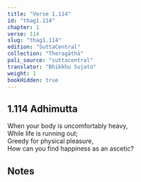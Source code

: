 ```yaml
---
title: "Verse 1.114"
id: "thag1.114"
chapter: 1
verse: 114
slug: "thag1.114"
edition: "SuttaCentral"
collection: "Theragāthā"
pali_source: "suttacentral"
translator: "Bhikkhu Sujato"
weight: 1
bookHidden: true
---
```


## 1.114 Adhimutta  

When your body is uncomfortably heavy,  
While life is running out;  
Greedy for physical pleasure,  
How can you find happiness as an ascetic?

## Notes